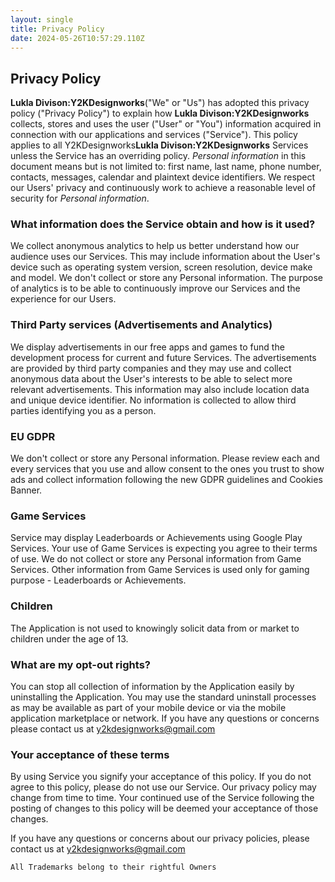```yaml
---
layout: single
title: Privacy Policy
date: 2024-05-26T10:57:29.110Z
---
```



## Privacy Policy

**Lukla Divison:Y2KDesignworks**("We" or "Us") has adopted this privacy policy ("Privacy Policy") to explain how **Lukla Divison:Y2KDesignworks** collects, stores and uses the user ("User" or "You") information acquired in connection with our applications and services ("Service"). This policy applies to all Y2KDesignworks**Lukla Divison:Y2KDesignworks** Services unless the Service has an overriding policy. *Personal information* in this document means but is not limited to: first name, last name, phone number, contacts, messages, calendar and plaintext device identifiers. We respect our Users' privacy and continuously work to achieve a reasonable level of security for *Personal information*.

### What information does the Service obtain and how is it used?

We collect anonymous analytics to help us better understand how our audience uses our Services. This may include information about the User's device such as operating system version, screen resolution, device make and model. We don't collect or store any Personal information. The purpose of analytics is to be able to continuously improve our Services and the experience for our Users.

### Third Party services (Advertisements and Analytics)

We display advertisements in our free apps and games to fund the development process for current and future Services. The advertisements are provided by third party companies and they may use and collect anonymous data about the User's interests to be able to select more relevant advertisements. This information may also include location data and unique device identifier. No information is collected to allow third parties identifying you as a person.

### EU GDPR

We don't collect or store any Personal information.  Please review each and every services that you use and allow consent to the ones you trust to show ads and collect information following the new GDPR guidelines and Cookies Banner. 

### Game Services

Service may display Leaderboards or Achievements using Google Play Services. Your use of Game Services is expecting you agree to their terms of use. We do not collect or store any Personal information from Game Services. Other information from Game Services is used only for gaming purpose - Leaderboards or Achievements.

### Children

The Application is not used to knowingly solicit data from or market to children under the age of 13.
### What are my opt-out rights?

You can stop all collection of information by the Application easily by uninstalling the Application. You may use the standard uninstall processes as may be available as part of your mobile device or via the mobile application marketplace or network. If you have any questions or concerns  please contact us at y2kdesignworks@gmail.com
### Your acceptance of these terms

By using Service you signify your acceptance of this policy. If you do not agree to this policy, please do not use our Service. Our privacy policy may change from time to time. Your continued use of the Service following the posting of changes to this policy will be deemed your acceptance of those changes.

If you have any questions or concerns about our privacy policies, please contact us at y2kdesignworks@gmail.com

    All Trademarks belong to their rightful Owners
